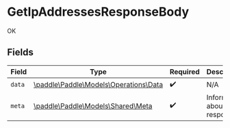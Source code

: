 # GetIpAddressesResponseBody

OK


## Fields

| Field                                                                    | Type                                                                     | Required                                                                 | Description                                                              |
| ------------------------------------------------------------------------ | ------------------------------------------------------------------------ | ------------------------------------------------------------------------ | ------------------------------------------------------------------------ |
| `data`                                                                   | [\paddle\Paddle\Models\Operations\Data](../../Models/Operations/Data.md) | :heavy_check_mark:                                                       | N/A                                                                      |
| `meta`                                                                   | [\paddle\Paddle\Models\Shared\Meta](../../Models/Shared/Meta.md)         | :heavy_check_mark:                                                       | Information about this response.                                         |
